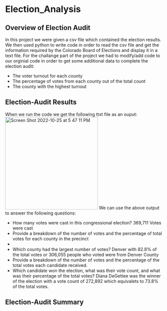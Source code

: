# Election_Analysis

## Overview of Election Audit 
In this project we were given a csv file which contained the election results. We then used python to write code in order to read the csv file and get the information required by the Colorado Board of Elections and display it in a text file. For the challange part of the project we had to modify/add code to our orginial code in order to get some additional data to complete the election audit:
- The voter turnout for each county
- The percentage of votes from each county out of the total count
- The county with the highest turnout

## Election-Audit Results
When we run the code we get the following ttxt file as an ouput:
<img width="296" alt="Screen Shot 2022-10-25 at 5 47 11 PM" src="https://user-images.githubusercontent.com/44278585/197888572-a3f92116-4f16-4a04-9b34-c2e71a9d402a.png">
We can use the above output to answer the following questions:
- How many votes were cast in this congressional election?
  369,711 Votes were cast
- Provide a breakdown of the number of votes and the percentage of total votes for each county in the precinct
-
- Which county had the largest number of votes?
  Denver with 82.8% of the total votes or 306,055 people who voted were from Denver County
- Provide a breakdown of the number of votes and the percentage of the total votes each candidate received.
- Which candidate won the election, what was their vote count, and what was their percentage of the total votes?
Diana DeGettee was the winner of the election with a vote count of 272,892 which equivalets to 73.8% of the total votes.

## Election-Audit Summary
